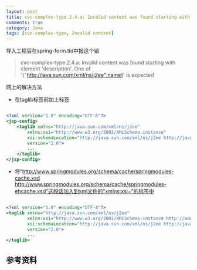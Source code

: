 ```yaml
---
layout: post
title: cvc-complex-type.2.4.a: Invalid content was found starting with element 'description' 
comments: true
category: Java
tags: [cvc-complex-type, Invalid content]
---
```


导入工程后在spring-form.tld中报这个错

> cvc-complex-type.2.4.a: Invalid content was found starting with element 'description'. One of '{"http://java.sun.com/xml/ns/j2ee":name}' is expected

网上的解决方法

*    在taglib标签前加上<jsp-config></jsp-config>标签

```xml

<?xml version="1.0" encoding="UTF-8"?>
<jsp-config>
    <taglib xmlns="http://java.sun.com/xml/ns/j2ee" 
        xmlns:xsi="http://www.w3.org/2001/XMLSchema-instance" 
        xsi:schemaLocation="http://java.sun.com/xml/ns/j2ee http://java.sun.com/xml/ns/j2ee/web-jsptaglibrary_2_0.xsd" 
        version="2.0">  
        ...
    </taglib>
</jsp-config>

```

*    将“http://www.springmodules.org/schema/cache/springmodules-cache.xsd http://www.springmodules.org/schema/cache/springmodules-ehcache.xsd”这段话加入到xml文件的"xmlns:xsi="的标签中

```xml

<?xml version="1.0" encoding="UTF-8"?>
<taglib xmlns="http://java.sun.com/xml/ns/j2ee" 
        xmlns:xsi="http://www.w3.org/2001/XMLSchema-instance http://www.springmodules.org/schema/cache/springmodules-cache.xsd http://www.springmodules.org/schema/cache/springmodules-ehcache.xsd" 
        xsi:schemaLocation="http://java.sun.com/xml/ns/j2ee http://java.sun.com/xml/ns/j2ee/web-jsptaglibrary_2_0.xsd" 
        version="2.0">
        ...
</taglib>

```

## 参考资料

